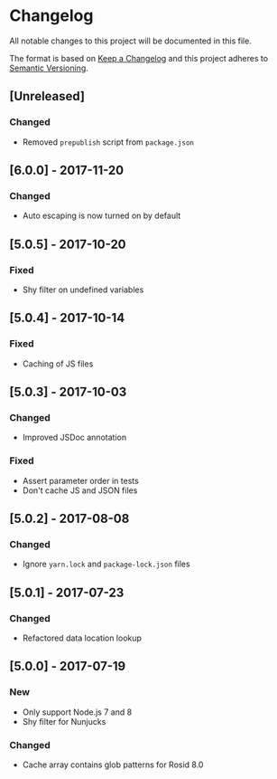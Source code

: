 # Changelog

All notable changes to this project will be documented in this file.

The format is based on [Keep a Changelog](http://keepachangelog.com/en/1.0.0/) and this project adheres to [Semantic Versioning](http://semver.org/spec/v2.0.0.html).

## [Unreleased]

### Changed

- Removed `prepublish` script from `package.json`

## [6.0.0] - 2017-11-20

### Changed

- Auto escaping is now turned on by default

## [5.0.5] - 2017-10-20

### Fixed

- Shy filter on undefined variables

## [5.0.4] - 2017-10-14

### Fixed

- Caching of JS files

## [5.0.3] - 2017-10-03

### Changed

- Improved JSDoc annotation

### Fixed

- Assert parameter order in tests
- Don't cache JS and JSON files

## [5.0.2] - 2017-08-08

### Changed

- Ignore `yarn.lock` and `package-lock.json` files

## [5.0.1] - 2017-07-23

### Changed

- Refactored data location lookup

## [5.0.0] - 2017-07-19

### New

- Only support Node.js 7 and 8
- Shy filter for Nunjucks

### Changed

- Cache array contains glob patterns for Rosid 8.0